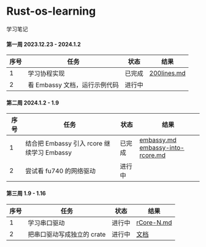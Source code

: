 # Rust-os-learning

学习笔记

#### 第一周 2023.12.23 - 2024.1.2

| 序号 | 任务                          | 状态   | 结果                                     |
| ---- | ----------------------------- | ------ | ---------------------------------------- |
| 1    | 学习协程实现                  | 已完成 | [200lines.md](./rust-future/200lines.md) |
| 2    | 看 Embassy 文档，运行示例代码 | 进行中 |                                          |



#### 第二周 2024.1.2 - 1.9

| 序号 | 任务                                       | 状态   | 结果                                                         |
| ---- | ------------------------------------------ | ------ | ------------------------------------------------------------ |
| 1    | 结合把 Embassy 引入 rcore 继续学习 Embassy | 已完成 | [embassy.md](./embassy/embassy.md)<br />[embassy-into-rcore.md](./embassy/embassy-into-rcore.md) |
| 2    | 尝试看 fu740 的网络驱动                    | 进行中 |                                                              |



#### 第三周 1.9 - 1.16

| 序号 | 任务                       | 状态   | 结果                           |
| ---- | -------------------------- | ------ | ------------------------------ |
| 1    | 学习串口驱动               | 进行中 | [rCore-N.md](rCore-N.md)       |
| 2    | 把串口驱动写成独立的 crate | 进行中 | [文档](./driver/uart-crate.md) |

